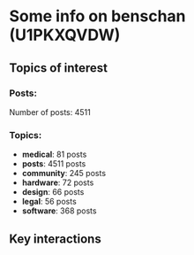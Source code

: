 # Some info on benschan (U1PKXQVDW)


## Topics of interest

### Posts: 

Number of posts: 4511

### Topics:

* __medical__: 81 posts
* __posts__: 4511 posts
* __community__: 245 posts
* __hardware__: 72 posts
* __design__: 66 posts
* __legal__: 56 posts
* __software__: 368 posts

## Key interactions 

